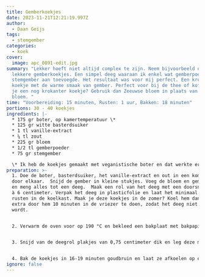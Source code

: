 ```yaml
---
title: Gemberkoekjes
date: 2023-11-21T12:21:19.997Z
author:
  - Daan Geijs
tags:
  - stemgember
categories:
  - koek
cover:
  image: apc_0091-edit.jpg
summary: "Lekker hoeft niet altijd complex te zijn. Neem bijvoorbeeld deze
  lekkere gemberkoekjes. Een simpel deeg waaraan ik enkel wat gemberpoeder en
  stemgember aan toevoegde. Het resultaat was voor mij perfect. Een krokant
  koekje met de warme smaak van gember. Perfect voor bij de thee of koffie! Wil
  je een nog krokanter koekje? Gebruik dan Zeeuwse bloem in plaats van normale
  bloem. "
time: "Voorbereiding: 15 minuten, Rusten: 1 uur, Bakken: 18 minuten"
portions: 30 - 40 koekjes
ingredients: |-
  * 175 gr boter, op kamertemperatuur \*
  * 125 gr witte basterdsuiker 
  * 1 tl vanille-extract
  * ¼ tl zout 
  * 225 gr bloem
  * 1/2 tl gemberpoeder
  * 75 gr stemgember

  \* Ik heb de koekjes gemaakt met veganistische boter en dat werkte erg goed. 
preparation: >-
  1. Doe de boter, basterdsuiker, het vanille-extract en out in een kom en meng
  door elkaar.  Snijd de gember in kleine stukjes. Voeg de bloem en gember toe
  en meng alles tot een deeg.  Maak een rol van het deeg met een doorsnede van 4
  à 6 centimeter. Verpak het deeg in plasticfolie en laat het minimaal 1 uur
  rusten in de koelkast. Maak je deze koekjes in de zomer? Koel hem dan nog even
  extra door hem 10 minuten in de vriezer te doen, zodat het deeg niet te zacht
  wordt. 


  2. Verwarm de oven voor op 190 °C en bekleed een bakplaat met bakpapier. Geen hetelucht, maar onder- en bovenwarmte. 


  3. Snijd van de deegrol plakjes van 0,75 centimeter dik en leg deze met voldoen-de afstand van elkaar op de bakplaat. De koekjes lopen niet heel veel uit. 


  4. Bak de koekjes in 16-19 minuten goudbruin en laat ze afkoelen op een rooster.
ignore: false
---
```

